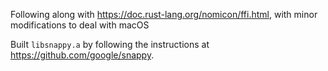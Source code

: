 Following along with https://doc.rust-lang.org/nomicon/ffi.html, with minor
modifications to deal with macOS

Built `libsnappy.a` by following the instructions at
https://github.com/google/snappy.

